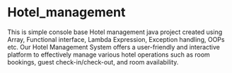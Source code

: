 # Hotel_management
This is simple console base Hotel management java project created using Array, Functional interface, Lambda Expression, Exception handling, OOPs etc. Our Hotel Management System offers a user-friendly and interactive platform to effectively manage various hotel operations such as room bookings, guest check-in/check-out, and room availability.
